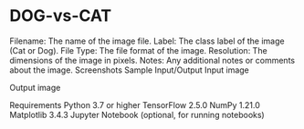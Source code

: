 # DOG-vs-CAT
Filename: The name of the image file.
Label: The class label of the image (Cat or Dog).
File Type: The file format of the image.
Resolution: The dimensions of the image in pixels.
Notes: Any additional notes or comments about the image.
Screenshots
Sample Input/Output
Input
image

Output
image

Requirements
Python 3.7 or higher
TensorFlow 2.5.0
NumPy 1.21.0
Matplotlib 3.4.3
Jupyter Notebook (optional, for running notebooks)
